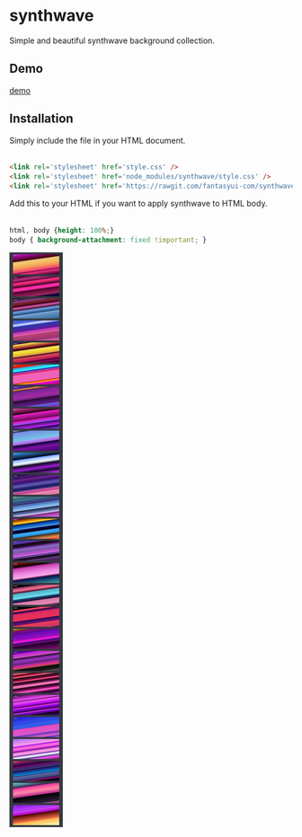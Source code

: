 # synthwave
Simple and beautiful synthwave background collection.

## Demo

[demo](https://rawgit.com/fantasyui-com/synthwave/master/README.md)

## Installation

Simply include the file in your HTML document.
```html

<link rel='stylesheet' href='style.css' />
<link rel='stylesheet' href='node_modules/synthwave/style.css' />
<link rel='stylesheet' href='https://rawgit.com/fantasyui-com/synthwave/master/style.css' />

```

Add this to your HTML if you want to apply synthwave to HTML body.
```css

html, body {height: 100%;}
body { background-attachment: fixed !important; }

```

![](screenshot.jpg)
